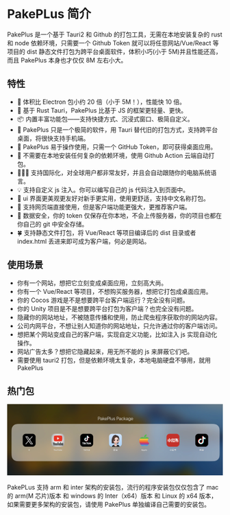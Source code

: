 # PakePLus 简介

PakePlus 是一个基于 Tauri2 和 Github 的打包工具，无需在本地安装复杂的 rust 和 node 依赖环境，只需要一个 Github Token 就可以将任意网站/Vue/React 等项目的 dist 静态文件打包为跨平台桌面软件，体积小巧(小于 5M)并且性能还高，而且 PakePlus 本身也才仅仅 8M 左右小大。

## 特性

-   🎐 体积比 Electron 包小约 20 倍（小于 5M！），性能快 10 倍。
-   🚀 基于 Rust Tauri，PakePlus 比基于 JS 的框架更轻量、更快。
-   📦 内置丰富功能包——支持快捷方式、沉浸式窗口、极简自定义。
-   👻 PakePlus 只是一个极简的软件，用 Tauri 替代旧的打包方式，支持跨平台桌面，将很快支持手机端。
-   🤗 PakePlus 易于操作使用，只需一个 GitHub Token，即可获得桌面应用。
-   🌹 不需要在本地安装任何复杂的依赖环境，使用 Github Action 云端自动打包。
-   🧑‍🤝‍🧑 支持国际化，对全球用户都非常友好，并且会自动跟随你的电脑系统语言。
-   💡 支持自定义 js 注入。你可以编写自己的 js 代码注入到页面中。
-   🎨 ui 界面更美观更友好对新手更实用，使用更舒适，支持中文名称打包。
-   📡 支持网页端直接使用，但是客户端功能更强大，更推荐客户端。
-   🔐 数据安全，你的 token 仅保存在你本地，不会上传服务器，你的项目也都在你自己的 git 中安全存储。
-   🍀 支持静态文件打包，将 Vue/React 等项目编译后的 dist 目录或者 index.html 丢进来即可成为客户端，何必是网站。

## 使用场景

-   你有一个网站，想把它立刻变成桌面应用，立刻高大尚。
-   你有一个 Vue/React 等项目，不想购买服务器，想把它打包成桌面应用。
-   你的 Cocos 游戏是不是想要跨平台客户端运行？完全没有问题。
-   你的 Unity 项目是不是想要跨平台打包为客户端？也完全没有问题。
-   隐藏你的网站地址，不被随意传播和使用，防止爬虫程序获取你的网站内容。
-   公司内网平台，不想让别人知道你的网站地址，只允许通过你的客户端访问。
-   想把某个网站变成自己的客户端，实现自定义功能，比如注入 js 实现自动化操作。
-   网站广告太多？想把它隐藏起来，用无所不能的 js 来屏蔽它们吧。
-   需要使用 tauri2 打包，但是依赖环境太复杂，本地电脑硬盘不够用，就用 PakePlus

## 热门包

<img src="../static/imgs/preview.webp"  width=1920/>

PakePLus 支持 arm 和 inter 架构的安装包，流行的程序安装包仅仅包含了 mac 的 arm(M 芯片)版本 和 windows 的 Inter（x64）版本 和 Linux 的 x64 版本，如果需要更多架构的安装包，请使用 PakePlus 单独编译自己需要的安装包。

<Popular />

<script setup>
import Popular from '../components/popular.vue'
</script>
